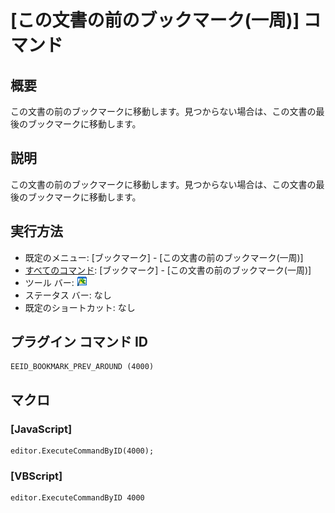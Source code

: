 # \[この文書の前のブックマーク(一周)\] コマンド

## 概要

この文書の前のブックマークに移動します。見つからない場合は、この文書の最後のブックマークに移動します。

## 説明

この文書の前のブックマークに移動します。見つからない場合は、この文書の最後のブックマークに移動します。

## 実行方法

- 既定のメニュー: \[ブックマーク\] \- \[この文書の前のブックマーク(一周)\]
- [すべてのコマンド](../../glossary/allcommands): \[ブックマーク\] \- \[この文書の前のブックマーク(一周)\]
- ツール バー: ![](../../images/bookmarkprevwithin.gif)
- ステータス バー: なし
- 既定のショートカット: なし

## プラグイン コマンド ID

```
EEID_BOOKMARK_PREV_AROUND (4000)
```

## マクロ

### \[JavaScript\]

```
editor.ExecuteCommandByID(4000);
```

### \[VBScript\]

```
editor.ExecuteCommandByID 4000
```
